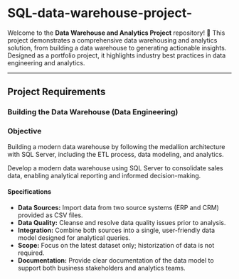 # SQL-data-warehouse-project-
Welcome to the **Data Warehouse and Analytics Project** repository! 🚀
This project demonstrates a comprehensive data warehousing and analytics solution, from building a data warehouse to generating actionable insights. Designed as a portfolio project, it highlights industry best practices in data engineering and analytics.

---
 ## Project Requirements
### Building the Data Warehouse (Data Engineering)
### Objective
Building a modern data warehouse by following the medallion architecture with SQL Server, including the ETL process, data modeling, and analytics.

Develop a modern data warehouse using SQL Server to consolidate sales data, enabling analytical reporting and informed decision-making.

#### Specifications
- **Data Sources:** Import data from two source systems (ERP and CRM) provided as CSV files.
- **Data Quality:** Cleanse and resolve data quality issues prior to analysis.
- **Integration:** Combine both sources into a single, user-friendly data model designed for analytical queries.
- **Scope:** Focus on the latest dataset only; historization of data is not required.
- **Documentation:** Provide clear documentation of the data model to support both business stakeholders and analytics teams.
